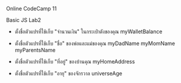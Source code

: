 Online CodeCamp 11

Basic JS Lab2
- ตั้งชื่อตัวแปรที่ใช้เก็บ "จำนวนเงิน" ในกระเป๋าตังของคุณ
myWalletBalance

- ตั้งชื่อตัวแปรที่ใช้เก็บ "ชื่อ" ของพ่อและแม่ของคุณ
myDadName
myMomName
myParentsName

- ตั้งชื่อตัวแปรที่ใช้เก็บ "ที่อยู่" ของบ้านคุณ
myHomeAddress

- ตั้งชื่อตัวแปรที่ใช้เก็บ "อายุ" ของจักรวาล
universeAge
